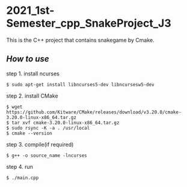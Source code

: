 # 2021_1st-Semester_cpp_SnakeProject_J3
This is the C++ project that contains snakegame by Cmake.

## ***How to use***
step 1. install ncurses
```
$ sudo apt-get install libncurses5-dev libncursesw5-dev
```

step 2. install CMake
```
$ wget https://github.com/Kitware/CMake/releases/download/v3.20.0/cmake-3.20.0-linux-x86_64.tar.gz
$ tar xvf cmake-3.20.0-linux-x86_64.tar.gz
$ sudo rsync -K -a . /usr/local
$ cmake --version
```

step 3. compile(if required)
```
$ g++ -o source_name -lncurses
```

step 4. run
```
$ ./main.cpp
```
